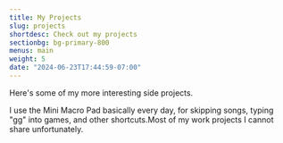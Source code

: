 ```yaml
---
title: My Projects
slug: projects
shortdesc: Check out my projects
sectionbg: bg-primary-800
menus: main
weight: 5
date: "2024-06-23T17:44:59-07:00"
---
```

Here's some of my more interesting side projects. 

I use the Mini Macro Pad basically every day, for skipping songs, typing "gg" into games, and other shortcuts.Most of my work projects I cannot share unfortunately.
<!--more-->
